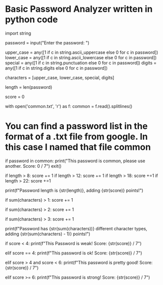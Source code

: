 # Basic Password Analyzer written in python code

import string

password = input("Enter the password: ")

upper_case = any([1 if c in string.ascii_uppercase else 0 for c in password])
lower_case = any([1 if c in string.ascii_lowercase else 0 for c in password])
special = any([1 if c in string.punctuation else 0 for c in password])
digits = any([1 if c in string.digits else 0 for c in password])

characters = [upper_case, lower_case, special, digits]

length = len(password)

score = 0

with open('common.txt', 'r') as f:
    common = f.read().splitlines()

# You can find a password list in the format of a .txt file from google. In this case I named that file common

if password in common:
        print("This password is common, please use another. Score: 0 / 7")
        exit()

if length > 8:
    score += 1
if length > 12:
    score += 1
if length > 18:
    score +=1
if length > 22:
    score +=1

print(f"Password length is {str(length)}, adding {str(score)} points!")

if sum(characters) > 1:
    score += 1
    
if sum(characters) > 2:
    score += 1
    
if sum(characters) > 3:
    score += 1

print(f"Password has {str(sum(characters))} different character types, adding {str(sum(characters) - 1)} points!")


if score < 4:
    print(f"This Password is weak! Score: {str(score)} / 7")
    
elif score == 4:
    print(f"This password is ok! Score: {str(score)} / 7")
    
elif score > 4 and score < 6:
    print(f"This password is pretty good! Score: {str(score)} / 7")
    
elif score >= 6:
    print(f"This password is strong! Score: {str(score)} / 7")
